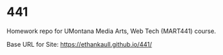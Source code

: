 # 441
Homework repo for UMontana Media Arts, Web Tech (MART441) course.

Base URL for Site:
https://ethankaull.github.io/441/